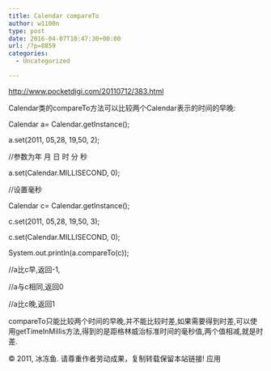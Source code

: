 ```yaml
---
title: Calendar compareTo
author: w1100n
type: post
date: 2016-04-07T10:47:30+00:00
url: /?p=8859
categories:
  - Uncategorized

---
```

http://www.pocketdigi.com/20110712/383.html

Calendar类的compareTo方法可以比较两个Calendar表示的时间的早晚:

Calendar a= Calendar.getInstance();
  
a.set(2011, 05,28, 19,50, 2);
  
//参数为年 月 日 时 分 秒
  
a.set(Calendar.MILLISECOND, 0);
  
//设置毫秒
  
Calendar c= Calendar.getInstance();
  
c.set(2011, 05,28, 19,50, 3);
  
c.set(Calendar.MILLISECOND, 0);
  
System.out.println(a.compareTo(c));
  
//a比c早,返回-1,
  
//a与c相同,返回0
  
//a比c晚,返回1

compareTo只能比较两个时间的早晚,并不能比较时差,如果需要得到时差,可以使用getTimeInMillis方法,得到的是距格林威治标准时间的毫秒值,两个值相减,就是时差.

© 2011, 冰冻鱼. 请尊重作者劳动成果，复制转载保留本站链接! 应用